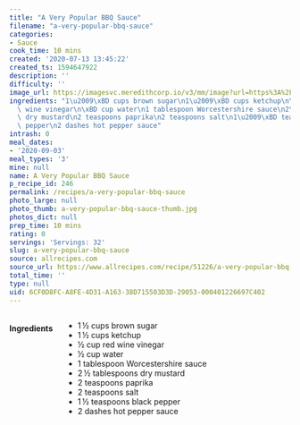 ```yaml
---
title: "A Very Popular BBQ Sauce"
filename: "a-very-popular-bbq-sauce"
categories:
- Sauce
cook_time: 10 mins
created: '2020-07-13 13:45:22'
created_ts: 1594647922
description: ''
difficulty: ''
image_url: https://imagesvc.meredithcorp.io/v3/mm/image?url=https%3A%2F%2Fimages.media-allrecipes.com%2Fuserphotos%2F72682.jpg&w=568&h=568&c=sc&poi=face&q=85
ingredients: "1\u2009\xBD cups brown sugar\n1\u2009\xBD cups ketchup\n\xBD cup red\
  \ wine vinegar\n\xBD cup water\n1 tablespoon Worcestershire sauce\n2\u2009\xBD tablespoons\
  \ dry mustard\n2 teaspoons paprika\n2 teaspoons salt\n1\u2009\xBD teaspoons black\
  \ pepper\n2 dashes hot pepper sauce"
intrash: 0
meal_dates:
- '2020-09-03'
meal_types: '3'
mine: null
name: A Very Popular BBQ Sauce
p_recipe_id: 246
permalink: /recipes/a-very-popular-bbq-sauce
photo_large: null
photo_thumb: a-very-popular-bbq-sauce-thumb.jpg
photos_dict: null
prep_time: 10 mins
rating: 0
servings: 'Servings: 32'
slug: a-very-popular-bbq-sauce
source: allrecipes.com
source_url: https://www.allrecipes.com/recipe/51226/a-very-popular-bbq-sauce/
total_time: ''
type: null
uid: 6CF0D8FC-A8FE-4D31-A163-38D715503D3D-29053-000401226697C402
---
```

<div class="large-8 medium-7 columns" id="writeup">	</div><!-- #writeup -->
</div><!-- #row-one -->
<div class="row" id="row-two">	<div class="medium-4 small-5 columns" id="ingredients"><h4>Ingredients</h4><div class="box box-ingredients content"><ul>
<li>1 ½ cups brown sugar</li>
<li>1 ½ cups ketchup</li>
<li>½ cup red wine vinegar</li>
<li>½ cup water</li>
<li>1 tablespoon Worcestershire sauce</li>
<li>2 ½ tablespoons dry mustard</li>
<li>2 teaspoons paprika</li>
<li>2 teaspoons salt</li>
<li>1 ½ teaspoons black pepper</li>
<li>2 dashes hot pepper sauce</li>
</ul>
</div>	</div>	<div class="medium-6 small-7 columns" id="directions">	</div>